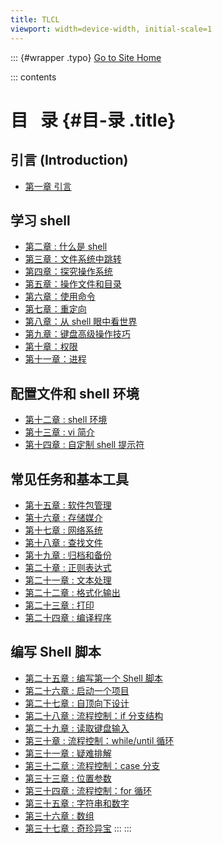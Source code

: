```yaml
---
title: TLCL
viewport: width=device-width, initial-scale=1
---
```


::: {#wrapper .typo}
[Go to Site Home](http://billie66.github.com/TLCL/index.html)

::: contents

# 目   录 {#目-录 .title}

## 引言 (Introduction)

- [第一章 引言](chap01.html)

## 学习 shell

- [第二章 : 什么是 shell](chap02.html)
- [第三章：文件系统中跳转](chap03.html)
- [第四章：探究操作系统](chap04.html)
- [第五章：操作文件和目录](chap05.html)
- [第六章：使用命令](chap06.html)
- [第七章：重定向](chap07.html)
- [第八章：从 shell 眼中看世界](chap08.html)
- [第九章：键盘高级操作技巧](chap09.html)
- [第十章：权限](chap10.html)
- [第十一章：进程](chap11.html)

## 配置文件和 shell 环境

- [第十二章 : shell 环境](chap12.html)
- [第十三章 : vi 简介](chap13.html)
- [第十四章 : 自定制 shell 提示符](chap14.html)

## 常见任务和基本工具

- [第十五章 : 软件包管理](chap15.html)
- [第十六章 : 存储媒介](chap16.html)
- [第十七章 : 网络系统](chap17.html)
- [第十八章 : 查找文件](chap18.html)
- [第十九章 : 归档和备份](chap19.html)
- [第二十章 : 正则表达式](chap20.html)
- [第二十一章 : 文本处理](chap21.html)
- [第二十二章 : 格式化输出](chap22.html)
- [第二十三章 : 打印](chap23.html)
- [第二十四章 : 编译程序](chap24.html)

## 编写 Shell 脚本

- [第二十五章 : 编写第一个 Shell 脚本](chap25.html)
- [第二十六章 : 启动一个项目](chap26.html)
- [第二十七章 : 自顶向下设计](chap27.html)
- [第二十八章 : 流程控制：if 分支结构](chap28.html)
- [第二十九章 : 读取键盘输入](chap29.html)
- [第三十章 : 流程控制：while/until 循环](chap30.html)
- [第三十一章 : 疑难排解](chap31.html)
- [第三十二章 : 流程控制：case 分支](chap32.html)
- [第三十三章 : 位置参数](chap33.html)
- [第三十四章 : 流程控制：for 循环](chap34.html)
- [第三十五章 : 字符串和数字](chap35.html)
- [第三十六章 : 数组](chap36.html)
- [第三十七章 : 奇珍异宝](chap37.html)
  :::
  :::
